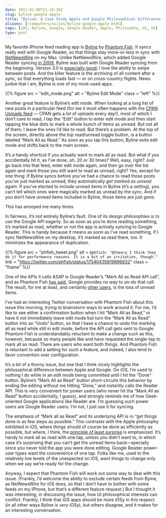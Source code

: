 ```yaml
--- 
date: 2011-01-08T21:16:35Z
slug: byline-google-apple
title: "Byline: A Case Study Apple and Google Philosophical Differences"
aliases: [/computers/os/ios/byline-google-apple.html]
tags: [iOS, Byline, Google, Google Reader, Apple, Philosophy, UI, UX]
type: post
---
```


My favorite iPhone feed reading app is [Byline] by [Phantom Fish]. It syncs
really well with Google Reader, so that things stay more-or-less in sync with
[NetNewsWire] on my Mac. Unlike NetNewsWire, which added Google Reader syncing
[in 2009], Byline was built with Google Reader syncing from the beginning.
Version 3.0 is [especially good]; I love the ability to swipe between posts. And
the killer feature is the archiving of all content after a sync, so that
everything loads fast — or on cross-country flights. News junkie that I am,
Byline is one of my most-used apps.

{{% figure
   src   = "edit_mode.png"
   alt   = "Byline Edit Mode"
   class = "left"
%}}

Another great feature is Byline’s edit mode. When looking at a long list of new
posts in a particular feed (for me it most often happens with the [CPAN Uploads
feed] — CPAN gets a *lot* of uploads every day!), most of which I don’t care to
read, I tap the “Edit” button to enter edit mode and then start tapping the blue
dots to mark a whole bunch of items as unread. But not all of them; I leave the
ones I’d like to read. But there’s a problem. At the top of the screen, directly
above the top read/unread toggle button, is a button labeled “Mark All as Read.”
As soon as you tap this button, Byline exits edit mode and shifts back to the
main screen.

It’s a handy shortcut if you actually want to mark all as read. But what if you
accidentally hit it, as I’ve done, oh, 20 or 30 times? Well, easy, right? Just
go back into that feed, enter edit mode again, and then go over the list again
and mark those you still want to read as unread, right? Yes, except for one
thing: if Byline syncs before you’ve had a chance to read those posts you’ve
just marked as unread, they automatically *get marked as unread again*. If
you’ve elected to include unread items in Byline (it’s a setting), you can’t
tell which ones were magically marked as unread by the sync. And if you don’t
have unread items included in Byline, those items are just *gone.*

This has annoyed me many times.

In fairness, it’s not entirely Byline’s fault. One of its design philosophies is
to use the Google API eagerly. So as soon as you’re done reading something, it’s
marked as read, whether or not the app is actively syncing to Google Reader.
This is handy because it means as soon as I’ve read something, if I sync
NetNewsWire on my desktop, it’s marked as read there, too. It minimizes the
appearance of duplication.

{{% figure
   src   = "phfish_tweet.png"
   alt   = `@phfish: "@theory I think they do it for performance reasons. It is a bit of an irritation, though."`
   link  = "https://twitter.com/phfish/status/17540435819896832"
   class = "frame"
%}}

One of the APIs it calls ASAP is Google Reader’s “Mark All as Read API call”,
and as Phantom Fish [has said], Google provides no way to un-do that call. The
result, for me at least, and certainly [other users], is the loss of unread
items.

I’ve had an interesting Twitter conversation with Phantom Fish about this issue
this morning, trying to brainstorm ways to work around it. For me, I’d like to
see either a confirmation button when I hit “Mark All as Read,” or have it not
immediately leave edit mode but turn the “Mark All as Read” button into an
“Undo” button, so that I have a chance to undo the marking all as read while
still in edit mode, before the API call gets sent to Google. Phantom Fish is
understandably reluctant to make a change such as this, however, because so many
people like and have requested the single-tap to mark all as read. There are
users who want both things. And Phantom Fish is reluctant to add a setting for
such a feature, and indeed, I also tend to favor convention over configuration.

It’s a bit of a thorny issue, but one that I think nicely highlights the
philosophical difference between Apple and Google. On iOS, I’m used to nothing I
do while in an edit mode being committed until I hit the “Done” button. Byline’s
“Mark All as Read” button short-circuits this behavior by ending the editing
without me hitting “Done,” and instantly calls the Reader API. This is very
convenient for power users (who never hit the “Mark All as Read” button
accidentally, I guess), and strongly reminds me of how Geek-oriented Google
applications like Reader are. I’m guessing such power users are Google Reader
users. I’m not, I just use it for syncing.

The emphasis of “Mark all as Read” and its underlying API is ro “get things done
in as few steps as possible.” This contrasts with the Apple philosophy exhibited
in iOS, where things should of course be done as efficiently as possible, but
where, I think, the [principle of least surprise] is emphasized. It’s handy to
mark all as read with one tap, unless you didn’t want to, in which case it’s
surprising that you can’t get the unread items back—specially since you never
told the app you were done editing. Google Reader power-user types want the
convenience of one tap. Folks like me, used to the relatively low levels of the
unexpected on iOS, want things to change only when we say we’re ready for the
change.

Anyway, I expect that Phantom Fish will work out some way to deal with this
issue. (Frankly, I’d welcome the ability to exclude certain feeds from Byine, as
NetNewsWire for iOS does, so that I don’t have to bother with some feeds on my
iPhone, but that’s a different feature request.) But I thought it was
interesting, in discussing the issue, how UI philosophical interests can
conflict. Frankly, I think that iOS apps should be more iOSy in this respect (in
all other ways Byline is *very* iOSy), but others disagree, and it makes for an
interesting conversation.

  [Byline]: http://www.phantomfish.com/byline.html
    "Phantom Fish - Byline - Google Reader on the go."
  [Phantom Fish]: http://www.phantomfish.com/
  [NetNewsWire]: http://netnewswireapp.com/mac/
  [in 2009]: http://www.macworld.com/article/142009/2009/07/netnewswire_32_beta_arrives_with_google_reader_syncing.html
    "Macworld: “NetNewsWire 3.2 beta arrives with Google Reader syncing”"
  [especially good]: http://www.macworld.com/appguide/app.html?id=87018
  [CPAN Uploads feed]: https://metacpan.org/feed/recent
  [has said]: https://twitter.com/#!/phfish/status/17147289806045184
  [other users]: https://twitter.com/#!/flynjets/status/17112345658527744
    "@flynjets: ”@phfish Bug: Mark all as read, then edit - mark item as unread, then sync. Unread items disappear every time.”"
  [principle of least surprise]: https://en.wikipedia.org/wiki/Principle_of_least_astonishment
